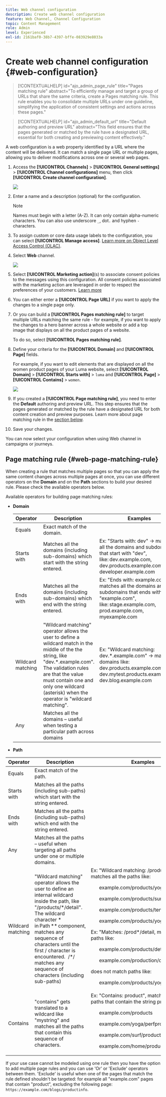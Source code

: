 ```yaml
---
title: Web channel configuration
description: Create web channel configuration
feature: Web Channel, Channel Configuration
topic: Content Management
role: Admin
level: Experienced
exl-id: 2161baf0-38b7-4397-bffe-083929e8033a
---
```

# Create web channel configuration {#web-configuration}

>[!CONTEXTUALHELP]
>id="ajo_admin_page_rule"
>title="Pages matching rule"
>abstract="To efficiently manage and target a group of URLs that share the same criteria, create a Pages matching rule. This rule enables you to consolidate multiple URLs under one guideline, simplifying the application of consistent settings and actions across these pages."

>[!CONTEXTUALHELP]
>id="ajo_admin_default_url"
>title="Default authoring and preview URL"
>abstract="This field ensures that the pages generated or matched by the rule have a designated URL, essential for both creating and previewing content effectively."

A web configuration is a web property identified by a URL where the content will be delivered. It can match a single page URL or multiple pages, allowing you to deliver modifications across one or several web pages.

1. Access the **[!UICONTROL Channels]** > **[!UICONTROL General settings]** > **[!UICONTROL Channel configurations]** menu, then click **[!UICONTROL Create channel configuration]**.

    ![](assets/web_config_1.png)

1. Enter a name and a description (optional) for the configuration.

    >[!NOTE]
    >
    > Names must begin with a letter (A-Z). It can only contain alpha-numeric characters. You can also use underscore `_`, dot`.` and hyphen `-` characters.

1. To assign custom or core data usage labels to the configuration, you can select **[!UICONTROL Manage access]**. [Learn more on Object Level Access Control (OLAC)](../administration/object-based-access.md).

1. Select **Web** channel.

    ![](assets/web_config_2.png)

1. Select **[!UICONTROL Marketing action]**(s) to associate consent policies to the messages using this configuration. All consent policies associated with the marketing action are leveraged in order to respect the preferences of your customers. [Learn more](../action/consent.md#surface-marketing-actions)

1. You can either enter a **[!UICONTROL Page URL]** if you want to apply the changes to a single page only.
    
1. Or you can build a **[!UICONTROL Pages matching rule]** to target multiple URLs matching the same rule - for example, if you want to apply the changes to a hero banner across a whole website or add a top image that displays on all the product pages of a website.

    To do so, select **[!UICONTROL Pages matching rule]**.

1. Define your criteria for the **[!UICONTROL Domain]** and **[!UICONTROL Page]** fields.

    For example, if you want to edit elements that are displayed on all the women product pages of your Luma website, select **[!UICONTROL Domain]** > **[!UICONTROL Starts with]** > `luma` and **[!UICONTROL Page]** > **[!UICONTROL Contains]** > `women`.

    ![](assets/web_config_3.png)

1. If you created a **[!UICONTROL Page matching rule]**, you need to enter the **Default** authoring and preview URL. This step ensures that the pages generated or matched by the rule have a designated URL for both content creation and preview purposes. Learn more about page matching rule in the [section below](#web-page-matching-rule).

1. Save your changes.

You can now select your configuration when using Web channel in campaigns or journeys.

## Page matching rule {#web-page-matching-rule}

When creating a rule that matches multiple pages so that you can apply the same content changes across multiple pages at once, you can use different operators on the **Domain** and on the **Path** sections to build your desired rule. Please check the available operators below.

Available operators for building page matching rules:

* **Domain**

    | Operator  | Description  | Examples   | 
    |---|---|---|
    | Equals  | Exact match of the domain.  | 
    | Starts with  | Matches all the domains (including sub-domains) which start with the string entered.  | Ex: "Starts with: dev" -> matches all the domains and subdomains that start with "dev", like: dev.example.com, dev.products.example.com, developer.example.com   | 
    | Ends with  | Matches all the domains (including sub-domains) which end with the string entered.  | Ex: "Ends with: example.com" -> matches all the domains and subdomains that ends with "example.com", like: stage.example.com, prod.example.com, myexample.com   |  
    | Wildcard matching  | "Wildcard matching" operator allows the user to define a wildcard match in the middle of the the string, like "dev.*.example.com". The validation rules are that the value must contain one and only one wildcard (asterisk) when the operator is "wildcard matching".  | Ex: "Wildcard matching: dev.*.example.com" -> matches domains like: dev.products.example.com, dev.mytest.products.example.com, dev.blog.example.com   | 
    | Any  | Matches all the domains – useful when testing a particular path across domains  |


* **Path**

<table>
    <thead>
    <tr>
        <th><strong>Operator</th>
        <th><strong>Description</th>
        <th><strong>Examples</th>
    </tr>
    </thead>
    <tbody>
    <tr>
        <td>Equals</td>
        <td>Exact match of the path. </td>
        <td></td>
    </tr>
    <tr>
        <td>Starts with</td>
        <td>Matches all the paths (including sub-paths) which start with the string entered.</td>
        <td></td>
    </tr>
    <tr>
        <td>Ends with</td>
        <td>Matches all the paths (including sub-paths) which end with the string entered.</td>
        <td></td>
    </tr>
    <tr>
        <td>Any</td>
        <td>Matches all the paths – useful when targeting all paths under one or multiple domains.</td>
        <td></td>
    </tr>
    <tr>
        <td>Wildcard matching</td>
        <td>"Wildcard matching" operator allows the user to define an internal wildcard inside the path, like "/products/*/detail".  The wildcard character * in Path ** component, matches any sequence of characters until the first / character is encountered.  /*/ matches any sequence of characters (including sub-paths)</td>
        <td>Ex: "Wildcard matching: /products/*/detail", matches all the paths like: <ul>example.com/products/yoga/detail</ul><ul>example.com/products/surf/detail</ul><ul>example.com/products/tennis/detail</ul><ul>example.com/products/yoga/pants/detail</ul>Ex: "Matches: /prod*/detail, matches all the paths like:  <ul>example.com/products/detail</ul><ul>example.com/production/detail</ul>  does not match paths like: <ul>example.com/products/yoga/detail</ul></td>
    </tr>
    <tr>
        <td>Contains</td>
        <td>"contains" gets translated to a wildcard like "mystring" and matches all the paths that contain this sequence of characters.</td>
        <td>Ex: "Contains: product", matches all the paths that contain the string product, like: <ul>example.com/products</ul><ul>example.com/yoga/perfproduct</ul><ul>example.com/surf/productdescription</ul><ul>example.com/home/product/page</ul></td>
    </tr>
    </tbody>
</table>

If your use case cannot be modeled using one rule then you have the option to add multiple page rules and you can use 'Or' or 'Exclude' operators between them. 'Exclude' is useful when one of the pages that match the rule defined shouldn't be targeted: for example all "example.com" pages that contain "product", excluding the following page: `https://example.com/blogs/productinfo`.
